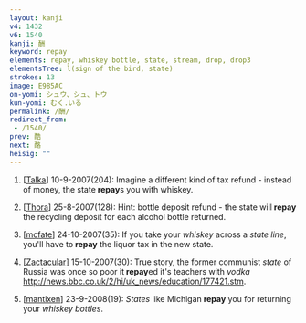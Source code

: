 ```yaml
---
layout: kanji
v4: 1432
v6: 1540
kanji: 酬
keyword: repay
elements: repay, whiskey bottle, state, stream, drop, drop3
elementsTree: l(sign of the bird, state)
strokes: 13
image: E985AC
on-yomi: シュウ、シュ、トウ
kun-yomi: むく.いる
permalink: /酬/
redirect_from:
 - /1540/
prev: 酷
next: 酪
heisig: ""
---
```


1) [<a href="http://kanji.koohii.com/profile/Talka">Talka</a>] 10-9-2007(204): Imagine a different kind of tax refund - instead of money, the state<strong> repay</strong>s you with whiskey.

2) [<a href="http://kanji.koohii.com/profile/Thora">Thora</a>] 25-8-2007(128): Hint: bottle deposit refund - the state will<strong> repay</strong> the recycling deposit for each alcohol bottle returned.

3) [<a href="http://kanji.koohii.com/profile/mcfate">mcfate</a>] 24-10-2007(35): If you take your <em>whiskey</em> across a <em>state line</em>, you&#039;ll have to<strong> repay</strong> the liquor tax in the new state.

4) [<a href="http://kanji.koohii.com/profile/Zactacular">Zactacular</a>] 15-10-2007(30): True story, the former communist <em>state</em> of Russia was once so poor it<strong> repay</strong>ed it&#039;s teachers with <em>vodka</em> <a href="http://news.bbc.co.uk/2/hi/uk_news/education/177421.stm">http://news.bbc.co.uk/2/hi/uk_news/education/177421.stm</a>.

5) [<a href="http://kanji.koohii.com/profile/mantixen">mantixen</a>] 23-9-2008(19): <em>States</em> like Michigan<strong> repay</strong> you for returning your <em>whiskey bottles</em>.

